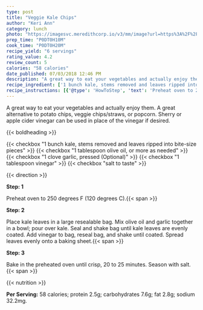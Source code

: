 ```yaml
---
type: post
title: "Veggie Kale Chips"
author: "Keri Ann"
category: lunch
photo: "https://imagesvc.meredithcorp.io/v3/mm/image?url=https%3A%2F%2Fimages.media-allrecipes.com%2Fuserphotos%2F8219608.jpg"
prep_time: "P0DT0H10M"
cook_time: "P0DT0H20M"
recipe_yield: "6 servings"
rating_value: 4.2
review_count: 5
calories: "58 calories"
date_published: 07/03/2018 12:46 PM
description: "A great way to eat your vegetables and actually enjoy them. A great alternative to potato chips, veggie chips/straws, or popcorn. Sherry or apple cider vinegar can be used in place of the vinegar if desired."
recipe_ingredient: ['1 bunch kale, stems removed and leaves ripped into bite-size pieces', '1 tablespoon olive oil, or more as needed', '1 clove garlic, pressed', '1 tablespoon vinegar', 'salt to taste']
recipe_instructions: [{'@type': 'HowToStep', 'text': 'Preheat oven to 250 degrees F (120 degrees C).\n'}, {'@type': 'HowToStep', 'text': 'Place kale leaves in a large resealable bag. Mix olive oil and garlic together in a bowl; pour over kale. Seal and shake bag until kale leaves are evenly coated. Add vinegar to bag, reseal bag, and shake until coated. Spread leaves evenly onto a baking sheet.\n'}, {'@type': 'HowToStep', 'text': 'Bake in the preheated oven until crisp, 20 to 25 minutes. Season with salt.\n'}]
---
```


A great way to eat your vegetables and actually enjoy them. A great alternative to potato chips, veggie chips/straws, or popcorn. Sherry or apple cider vinegar can be used in place of the vinegar if desired. 

{{< boldheading >}}

{{< checkbox "1 bunch kale, stems removed and leaves ripped into bite-size pieces" >}}
{{< checkbox "1 tablespoon olive oil, or more as needed" >}}
{{< checkbox "1 clove garlic, pressed  (Optional)" >}}
{{< checkbox "1 tablespoon vinegar" >}}
{{< checkbox "salt to taste" >}}


{{< direction >}}

**Step: 1**

Preheat oven to 250 degrees F (120 degrees C).{{< span >}}

**Step: 2**

Place kale leaves in a large resealable bag. Mix olive oil and garlic together in a bowl; pour over kale. Seal and shake bag until kale leaves are evenly coated. Add vinegar to bag, reseal bag, and shake until coated. Spread leaves evenly onto a baking sheet.{{< span >}}

**Step: 3**

Bake in the preheated oven until crisp, 20 to 25 minutes. Season with salt.{{< span >}}

{{< nutrition >}}

**Per Serving:** 58 calories; protein 2.5g; carbohydrates 7.6g; fat 2.8g; sodium 32.2mg.